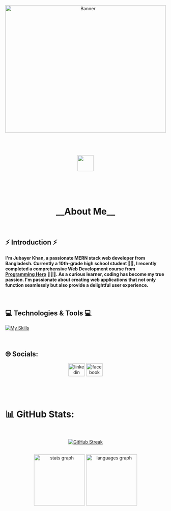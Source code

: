 <p align="center">
  <img src="https://i.ibb.co/Fbyd70M/html-system-website-concept-23-2150376756.jpg" alt="Banner" width="100%" height="400">
</p>
<br>
<h1 align="center"><img src="https://i.ibb.co/pw25H1Q/image-removebg-preview-1.png" height="50"></h1>
<br>
<br>
<br>
<h1 align="center"> __About Me__ </h1>
<br>

## ⚡ Introduction ⚡️

#### I'm Jubayer Khan, a passionate MERN stack web developer from Bangladesh. Currently a 10th-grade high school student 👨‍🎓, I recently completed a comprehensive Web Development course from <a href="https://www.programming-hero.com">Programming Hero</a> 👨🏻‍💻. As a curious learner, coding has become my true passion. I'm passionate about creating web applications that not only function seamlessly but also provide a delightful user experience.

<br>

## 💻 Technologies & Tools 💻

[![My Skills](https://skillicons.dev/icons?i=html,css,tailwind,js,react,next,mongodb,express,nodejs,firebase,figma,vercel,git,github,vscode)](https://skillicons.dev)

<br>

## 🌐 Socials:

<div align="center">
  <a herf="">
  <img src="https://raw.githubusercontent.com/maurodesouza/profile-readme-generator/master/src/assets/icons/social/linkedin/default.svg" width="52" height="40" alt="linkedin logo"  />
  </a>
  <a herf="https://www.facebook.com/saimonkhan.jubayer">
  <img src="https://raw.githubusercontent.com/maurodesouza/profile-readme-generator/master/src/assets/icons/social/facebook/default.svg" width="52" height="40" alt="facebook logo"  />
  </a>
</div>

###

<br><br>

# 📊 GitHub Stats:

<br/>
<p align="center">
<a href="https://git.io/streak-stats"><img src="https://github-readme-streak-stats.herokuapp.com?user=Adriyan-Ahmed-Jubayer&theme=react&hide_border=true&background=45%2C000000%2C000000" alt="GitHub Streak" /></a>
</p>

<br clear="both">

<div align="center">
  <img src="https://github-readme-stats.vercel.app/api?username=Adriyan-Ahmed-Jubayer&hide_title=false&hide_rank=false&show_icons=true&include_all_commits=true&count_private=true&disable_animations=false&theme=react&locale=en&hide_border=true" height="160" alt="stats graph"  />
  <img src="https://github-readme-stats.vercel.app/api/top-langs?username=Adriyan-Ahmed-Jubayer&locale=en&hide_title=false&layout=compact&card_width=320&langs_count=10&theme=react&hide_border=true&" height="160" alt="languages graph"  />
</div>

